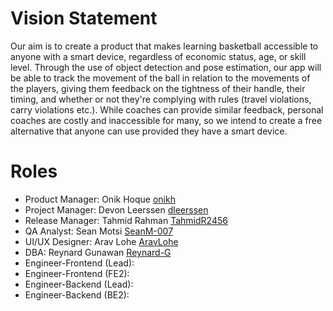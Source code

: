 # Vision Statement

Our aim is to create a product that makes learning basketball accessible to anyone with a smart device, regardless of economic status, age, or skill level. Through the use of object detection and pose estimation, our app will be able to track the movement of the ball in relation to the movements of the players, giving them feedback on the tightness of their handle, their timing, and whether or not they're complying with rules (travel violations, carry violations etc.). While coaches can provide similar feedback, personal coaches are costly and inaccessible for many, so we intend to create a free alternative that anyone can use provided they have a smart device.
 
# Roles

- Product Manager: Onik Hoque [onikh](https://www.codermerlin.com/users/onik-hoque/Digital%20Portfolio/index.html)
- Project Manager: Devon Leerssen [dleerssen](https://www.codermerlin.com/users/devon-leerssen/Digital%20Portfolio/index.html)
- Release Manager: Tahmid Rahman [TahmidR2456](https://www.codermerlin.com/users/tahmid-rahman/Digital%20Portfolio/index.html)
- QA Analyst: Sean Motsi [SeanM-007](https://codermerlin.academy/users/sean-motsi/Digital%20Portfolio) 
- UI/UX Designer: Arav Lohe [AravLohe](https://codermerlin.academy/users/arav-lohe/Digital%20Portfolio/index.html)
- DBA: Reynard Gunawan [Reynard-G](https://codermerlin.academy/users/reynard-gunawan/Digital%20Portfolio/index.html)
- Engineer-Frontend (Lead):
- Engineer-Frontend (FE2):
- Engineer-Backend (Lead):
- Engineer-Backend (BE2):
